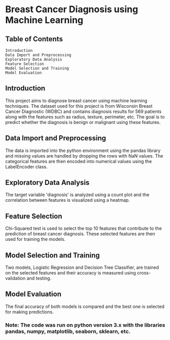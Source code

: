 # Breast Cancer Diagnosis using Machine Learning
## Table of Contents

    Introduction
    Data Import and Preprocessing
    Exploratory Data Analysis
    Feature Selection
    Model Selection and Training
    Model Evaluation

## Introduction

This project aims to diagnose breast cancer using machine learning techniques. The dataset used for this project is from Wisconsin Breast Cancer Diagnostic (WDBC) and contains diagnosis results for 569 patients along with the features such as radius, texture, perimeter, etc. The goal is to predict whether the diagnosis is benign or malignant using these features.
## Data Import and Preprocessing

The data is imported into the python environment using the pandas library and missing values are handled by dropping the rows with NaN values. The categorical features are then encoded into numerical values using the LabelEncoder class.
## Exploratory Data Analysis

The target variable 'diagnosis' is analyzed using a count plot and the correlation between features is visualized using a heatmap.
## Feature Selection

Chi-Squared test is used to select the top 10 features that contribute to the prediction of breast cancer diagnosis. These selected features are then used for training the models.
## Model Selection and Training

Two models, Logistic Regression and Decision Tree Classifier, are trained on the selected features and their accuracy is measured using cross-validation and testing.
## Model Evaluation

The final accuracy of both models is compared and the best one is selected for making predictions.

### Note: The code was run on python version 3.x with the libraries pandas, numpy, matplotlib, seaborn, sklearn, etc.
